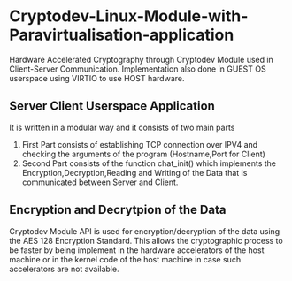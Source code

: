 # Cryptodev-Linux-Module-with-Paravirtualisation-application
Hardware Accelerated Cryptography through Cryptodev Module used in Client-Server Communication. Implementation also done in GUEST OS userspace using VIRTIO to use HOST hardware. 
## Server Client Userspace Application 
It is written in a modular way and it consists of two main parts
1. First Part consists of establishing TCP connection over IPV4 and checking the arguments of the program (Hostname,Port for Client)
2. Second Part consists of the function chat_init() which implements the Encryption,Decryption,Reading and Writing of the Data that is communicated between Server and Client.
## Encryption and Decrytpion of the Data
Cryptodev Module API is used for encryption/decryption of the data using the AES 128 Encryption Standard. This allows the cryptographic process to be faster by being implement in the hardware accelerators of the host machine or in the kernel code of the host machine in case such accelerators are not available.
